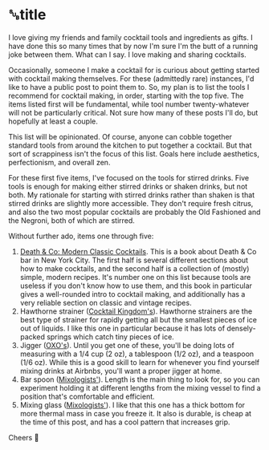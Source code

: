 # ␚title

I love giving my friends and family cocktail tools and ingredients as gifts. I have done this so
many times that
by now I'm sure I'm the butt of a running joke between them. What can I say. I love making and
sharing cocktails.

Occasionally, someone I make a cocktail for is curious about getting
started with cocktail making themselves. For these (admittedly rare) instances, I'd like to have a public post to point
them to. So, my plan is to list the tools I recommend for cocktail making, in order, starting with
the top five. The items listed first will be fundamental, while tool
number twenty-whatever will not be particularly critical. Not sure how many of these posts I'll do, but hopefully
at least a couple.

This list will be opinionated. Of course, anyone can cobble together standard tools from around
the kitchen to put together a cocktail. But that sort of scrappiness isn't the focus of this list. Goals here include
aesthetics, perfectionism, and overall zen.

For these first five items, I've focused on the tools for stirred drinks. Five tools is enough
for making either stirred drinks or shaken drinks, but not both. My rationale for starting with stirred drinks
rather than shaken is that stirred drinks are
slightly more
accessible. They don't require fresh citrus, and also
the two most popular cocktails are probably the Old Fashioned and the Negroni, both of
which are stirred.

Without further ado, items one through five:

1. [Death & Co: Modern Classic Cocktails](https://www.amazon.com/Death-Co-Modern-Classic-Cocktails/dp/1607745259/ref=sr_1_1?dchild=1&keywords=death+and+co&qid=1596949430&sr=8-1).
  This is a book about Death & Co bar in New York City. The first half is several
  different sections about how to make cocktails, and the second half is a collection of (mostly) simple,
  modern recipes. It's number one on this list because tools are useless if you don't know how to
  use them, and this book in particular
  gives a well-rounded intro to cocktail making, and additionally has a very reliable section on classic and
  vintage recipes.
1. Hawthorne strainer
  ([Cocktail Kingdom's](https://www.amazon.com/gp/product/B01HSMCSK2/ref=ppx_yo_dt_b_search_asin_title?ie=UTF8&psc=1)).
  Hawthorne strainers are the best type of strainer for rapidly getting all but the smallest pieces
  of ice out of liquids.
  I like this one in particular because it has lots of
  densely-packed springs which catch tiny pieces of ice.
3. Jigger
  ([OXO's](https://www.amazon.com/gp/product/B0036X4YOG/ref=ppx_yo_dt_b_search_asin_title?ie=UTF8&psc=1)).
  Until you get one of these, you'll be doing lots of measuring with a 1/4 cup (2
  oz), a tablespoon (1/2 oz), and a teaspoon (1/6 oz). While this is a good skill to learn for
  whenever you find yourself mixing drinks at Airbnbs, you'll want a proper jigger at home.
4. Bar spoon
  ([Mixologists'](https://www.amazon.com/dp/B074MQY7CY/?coliid=I2N13BRIOE87CG&colid=UPZ3T3D9Z0BO&psc=1&ref_=lv_ov_lig_dp_it)).
  Length is the main thing to look for, so you can experiment holding it at different lengths from
  the mixing vessel to find a position that's comfortable and efficient.
5. Mixing glass
  ([Mixologists'](https://www.amazon.com/gp/product/B07XV6YNBW/ref=ppx_yo_dt_b_search_asin_title?ie=UTF8&psc=1)).
  I like that this one has a thick bottom for more thermal mass in case you freeze it. It also is
  durable, is cheap at the time of this post, and has a cool pattern that increases grip.

Cheers 🥃
